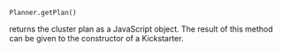 


`Planner.getPlan()`

returns the cluster plan as a JavaScript object. The result of this
method can be given to the constructor of a Kickstarter.

